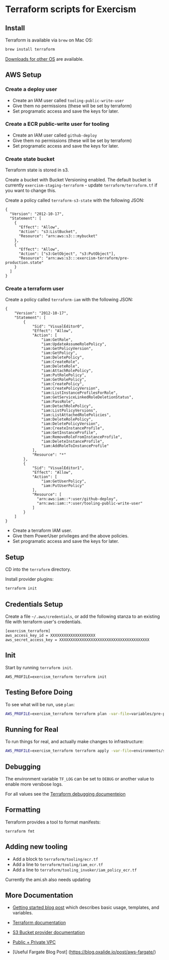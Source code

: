 # Terraform scripts for Exercism

## Install

Terraform is available via `brew` on Mac OS:

```bash
brew install terraform
```

[Downloads for other OS](https://www.terraform.io/downloads.html) are available.

## AWS Setup

### Create a deploy user

- Create an IAM user called `tooling-public-write-user`
- Give them no permissions (these will be set by terraform)
- Set programatic access and save the keys for later.

### Create a ECR public-write user for tooling

- Create an IAM user called `github-deploy`
- Give them no permissions (these will be set by terraform)
- Set programatic access and save the keys for later.


### Create state bucket

Terraform state is stored in s3.

Create a bucket with Bucket Versioning enabled.
The default bucket is currently `exercism-staging-terraform` - update `terraform/terraform.tf` if you want to change this.

Create a policy called `terraform-s3-state` with the following JSON:
```
{
  "Version": "2012-10-17",
  "Statement": [
    {
      "Effect": "Allow",
      "Action": "s3:ListBucket",
      "Resource": "arn:aws:s3:::mybucket"
    },
    {
      "Effect": "Allow",
      "Action": ["s3:GetObject", "s3:PutObject"],
      "Resource": "arn:aws:s3:::exercism-terraform/pre-production.state"
    }
  ]
}
```

### Create a terraform user


Create a policy called `terraform-iam` with the following JSON:
```
{
    "Version": "2012-10-17",
    "Statement": [
        {
            "Sid": "VisualEditor0",
            "Effect": "Allow",
            "Action": [
                "iam:GetRole",
                "iam:UpdateAssumeRolePolicy",
                "iam:GetPolicyVersion",
                "iam:GetPolicy",
                "iam:DeletePolicy",
                "iam:CreateRole",
                "iam:DeleteRole",
                "iam:AttachRolePolicy",
                "iam:PutRolePolicy",
                "iam:GetRolePolicy",
                "iam:CreatePolicy",
                "iam:CreatePolicyVersion",
                "iam:ListInstanceProfilesForRole",
                "iam:GetServiceLinkedRoleDeletionStatus",
                "iam:PassRole",
                "iam:DetachRolePolicy",
                "iam:ListPolicyVersions",
                "iam:ListAttachedRolePolicies",
                "iam:DeleteRolePolicy",
                "iam:DeletePolicyVersion",
                "iam:CreateInstanceProfile",
                "iam:GetInstanceProfile",
                "iam:RemoveRoleFromInstanceProfile",
                "iam:DeleteInstanceProfile",
                "iam:AddRoleToInstanceProfile"
            ],
            "Resource": "*"
        },
        {
            "Sid": "VisualEditor1",
            "Effect": "Allow",
            "Action": [
                "iam:GetUserPolicy",
                "iam:PutUserPolicy"
            ],
            "Resource": [ 
              "arn:aws:iam::*:user/github-deploy",
              "arn:aws:iam::*:user/tooling-public-write-user"
            ]
        }
    ]
}
```

- Create a terraform IAM user.
- Give them PowerUser privileges and the above policies.
- Set programatic access and save the keys for later.

## Setup

CD into the `terraform` directory.

Install provider plugins:

```bash
terraform init
```

## Credentials Setup

Create a file `~/.aws/credentials`, or add the following stanza to an existing file with terraform user's credentials.

```
[exercism_terraform]
aws_access_key_id = XXXXXXXXXXXXXXXXXXXX
aws_secret_access_key = XXXXXXXXXXXXXXXXXXXXXXXXXXXXXXXXXXXXXXXX
```

## Init

Start by running `terraform init`.

```
AWS_PROFILE=exercism_terraform terraform init
```

## Testing Before Doing

To see what will be run, use `plan`:

```bash
AWS_PROFILE=exercism_terraform terraform plan -var-file=variables/pre-production.tfvars
```

## Running for Real

To run things for real, and actually make changes to infrastructure:

```bash
AWS_PROFILE=exercism_terraform terraform apply -var-file=environments/staging.tfvars
```

## Debugging

The environment variable `TF_LOG` can be set to `DEBUG` or another value to enable more versbose logs.

For all values see the [Terraform debugging documenteion](https://www.terraform.io/docs/internals/debugging.html)

## Formatting

Terraform provides a tool to format manifests:

```
terraform fmt
```

## Adding new tooling

- Add a block to `terraform/tooling/ecr.tf`
- Add a line to `terraform/tooling/iam_ecr.tf`
- Add a line to `terraform/tooling_invoker/iam_policy_ecr.tf`

Currently the ami.sh also needs updating

## More Documentation

- [Getting started blog post](https://hackernoon.com/introduction-to-aws-with-terraform-7a8daf261dc0) which describes basic usage, templates, and variables.
- [Terraform documentation](https://www.terraform.io/docs/index.html)
- [S3 Bucket provider documentation](https://www.terraform.io/docs/providers/aws/r/s3_bucket.html)

- [Public + Private VPC](https://docs.aws.amazon.com/vpc/latest/userguide/VPC_Scenario2.html#VPC_Scenario2_Implementation)
- [Useful Fargate Blog Post] (https://blog.oxalide.io/post/aws-fargate/)
